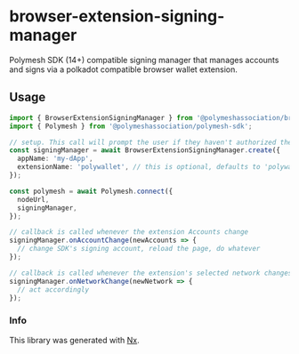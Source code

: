 # browser-extension-signing-manager

Polymesh SDK (14+) compatible signing manager that manages accounts and signs via a polkadot compatible browser wallet extension.

## Usage

```typescript
import { BrowserExtensionSigningManager } from '@polymeshassociation/browser-extension-signing-manager';
import { Polymesh } from '@polymeshassociation/polymesh-sdk';

// setup. This call will prompt the user if they haven't authorized the dApp before
const signingManager = await BrowserExtensionSigningManager.create({
  appName: 'my-dApp',
  extensionName: 'polywallet', // this is optional, defaults to 'polywallet'
});

const polymesh = await Polymesh.connect({
  nodeUrl,
  signingManager,
});

// callback is called whenever the extension Accounts change
signingManager.onAccountChange(newAccounts => {
  // change SDK's signing account, reload the page, do whatever
});

// callback is called whenever the extension's selected network changes
signingManager.onNetworkChange(newNetwork => {
  // act accordingly
});
```

### Info

This library was generated with [Nx](https://nx.dev).
